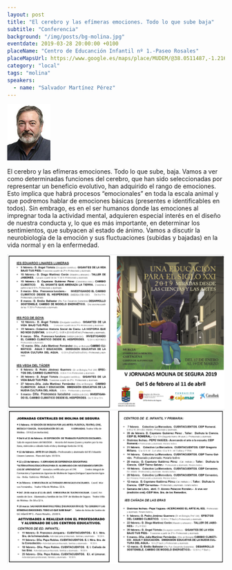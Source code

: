 ```yaml
---
layout: post
title: "El cerebro y las efímeras emociones. Todo lo que sube baja"
subtitle: "Conferencia"
background: "/img/posts/bg-molina.jpg"
eventdate: 2019-03-28 20:00:00 +0100
placeName: "Centro de Educanción Infantil nº 1.-Paseo Rosales"
placeMapsUrl: https://www.google.es/maps/place/MUDEM/@38.0511487,-1.2163453,17z/data=!3m1!4b1!4m5!3m4!1s0xd647f567ba291e1:0xde6031502e1b4fbc!8m2!3d38.0511487!4d-1.2141566?hl=es
category: "local"
tags: "molina"
speakers:
  - name: "Salvador Martínez Pérez"
---
```

![cartel](/img/posts/salvadorjpg.jpg)  

 El cerebro y las efímeras emociones. Todo lo que sube, baja.
Vamos a ver como determinadas funciones del cerebro, que han sido seleccionadas por representar un beneficio evolutivo, han adquirido el rango de emociones. Esto implica que habrá procesos “emocionales” en toda la escala animal y que podremos hablar de emociones básicas (presentes e identificables en todos). Sin embrago, es en el ser humanos donde las emociones al impregnar toda la actividad mental, adquieren especial interés en el diseño de nuestra conducta y, lo que es más importante, en determinar los sentimientos, que subyacen al estado de ánimo. Vamos a discutir la neurobiología de la emoción y sus fluctuaciones (subidas y bajadas) en la vida normal y en la enfermedad.

![cartel](/img/posts/1folletomolina.png)
![cartel](/img/posts/2folletomolina.png)
